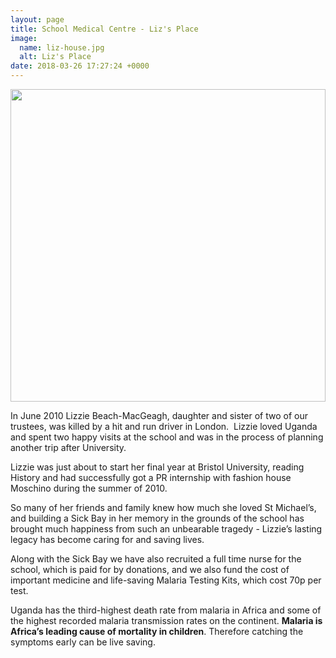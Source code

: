 ```yaml
---
layout: page
title: School Medical Centre - Liz's Place
image:
  name: liz-house.jpg
  alt: Liz's Place
date: 2018-03-26 17:27:24 +0000
---
```


<a href="{{ site.url }}{{ site.baseurl }}/assets/images/{{ page.image.name }}"><img src="{{ site.url }}{{ site.baseurl }}/assets/images/{{ page.image.name }}" style="object-fit: cover; height: 500px; width: 100%;" /></a>

In June 2010 Lizzie Beach-MacGeagh, daughter and sister of two of our trustees, was killed by a hit and run driver in London.  Lizzie loved Uganda and spent two happy visits at the school and was in the process of planning another trip after University.

Lizzie was just about to start her final year at Bristol University, reading History and had successfully got a PR internship with fashion house Moschino during the summer of 2010.

So many of her friends and family knew how much she loved St Michael’s, and building a Sick Bay in her memory in the grounds of the school has brought much happiness from such an unbearable tragedy - Lizzie’s lasting legacy has become caring for and saving lives.

Along with the Sick Bay we have also recruited a full time nurse for the school, which is paid for by donations, and we also fund the cost of important medicine and life-saving Malaria Testing Kits, which cost 70p per test.

Uganda has the third-highest death rate from malaria in Africa and some of the highest recorded malaria transmission rates on the continent. **Malaria is Africa’s leading cause of mortality in children**. Therefore catching the symptoms early can be live saving.
